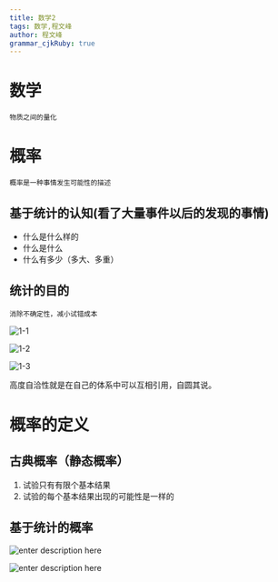 ```yaml
---
title: 数学2
tags: 数学,程文峰
author: 程文峰
grammar_cjkRuby: true
---
```

# 数学
	物质之间的量化

# 概率
	概率是一种事情发生可能性的描述
	
## 基于统计的认知(看了大量事件以后的发现的事情)

 - 什么是什么样的
 - 什么是什么
 - 什么有多少（多大、多重）

## 统计的目的

	消除不确定性，减小试错成本

![1-1](http://image.abao365.cn/ai/resource/1535559051959.png)

![1-2](http://image.abao365.cn/ai/resource/1535559192020.png)

![1-3](http://image.abao365.cn/ai/resource/1535559332307.png)

高度自洽性就是在自己的体系中可以互相引用，自圆其说。


# 概率的定义

## 古典概率（静态概率）

 1. 试验只有有限个基本结果
 2. 试验的每个基本结果出现的可能性是一样的

## 基于统计的概率

![enter description here](http://image.abao365.cn/ai/resource/1535560188670.png)

![enter description here](http://image.abao365.cn/ai/resource/1535560248580.png)